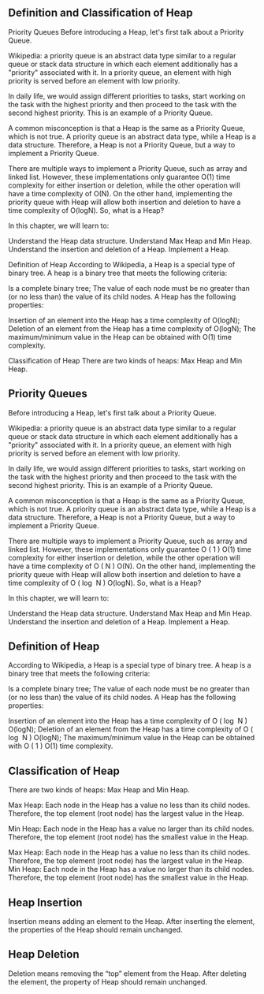 ## Definition and Classification of Heap

Priority Queues
Before introducing a Heap, let's first talk about a Priority Queue.

Wikipedia: a priority queue is an abstract data type similar to a regular queue or stack data structure in which each element additionally has a "priority" associated with it. In a priority queue, an element with high priority is served before an element with low priority.

In daily life, we would assign different priorities to tasks, start working on the task with the highest priority and then proceed to the task with the second highest priority. This is an example of a Priority Queue.

A common misconception is that a Heap is the same as a Priority Queue, which is not true. A priority queue is an abstract data type, while a Heap is a data structure. Therefore, a Heap is not a Priority Queue, but a way to implement a Priority Queue.

There are multiple ways to implement a Priority Queue, such as array and linked list. However, these implementations only guarantee O(1) time complexity for either insertion or deletion, while the other operation will have a time complexity of O(N). On the other hand, implementing the priority queue with Heap will allow both insertion and deletion to have a time complexity of O(logN). So, what is a Heap?

In this chapter, we will learn to:

Understand the Heap data structure.
Understand Max Heap and Min Heap.
Understand the insertion and deletion of a Heap.
Implement a Heap.


Definition of Heap
According to Wikipedia, a Heap is a special type of binary tree. A heap is a binary tree that meets the following criteria:

Is a complete binary tree;
The value of each node must be no greater than (or no less than) the value of its child nodes.
A Heap has the following properties:

Insertion of an element into the Heap has a time complexity of O(logN);
Deletion of an element from the Heap has a time complexity of O(logN);
The maximum/minimum value in the Heap can be obtained with O(1) time complexity.

Classification of Heap
There are two kinds of heaps: Max Heap and Min Heap.

## Priority Queues

Before introducing a Heap, let's first talk about a Priority Queue.

Wikipedia: a priority queue is an abstract data type similar to a regular queue or stack data structure in which each element additionally has a "priority" associated with it. In a priority queue, an element with high priority is served before an element with low priority.

In daily life, we would assign different priorities to tasks, start working on the task with the highest priority and then proceed to the task with the second highest priority. This is an example of a Priority Queue.

A common misconception is that a Heap is the same as a Priority Queue, which is not true. A priority queue is an abstract data type, while a Heap is a data structure. Therefore, a Heap is not a Priority Queue, but a way to implement a Priority Queue.

There are multiple ways to implement a Priority Queue, such as array and linked list. However, these implementations only guarantee 
O
(
1
)
O(1) time complexity for either insertion or deletion, while the other operation will have a time complexity of 
O
(
N
)
O(N). On the other hand, implementing the priority queue with Heap will allow both insertion and deletion to have a time complexity of 
O
(
log
⁡
N
)
O(logN). So, what is a Heap?

In this chapter, we will learn to:

Understand the Heap data structure.
Understand Max Heap and Min Heap.
Understand the insertion and deletion of a Heap.
Implement a Heap.

## Definition of Heap

According to Wikipedia, a Heap is a special type of binary tree. A heap is a binary tree that meets the following criteria:

Is a complete binary tree;
The value of each node must be no greater than (or no less than) the value of its child nodes.
A Heap has the following properties:

Insertion of an element into the Heap has a time complexity of 
O
(
log
⁡
N
)
O(logN);
Deletion of an element from the Heap has a time complexity of 
O
(
log
⁡
N
)
O(logN);
The maximum/minimum value in the Heap can be obtained with 
O
(
1
)
O(1) time complexity.

## Classification of Heap

There are two kinds of heaps: Max Heap and Min Heap.

Max Heap: Each node in the Heap has a value no less than its child nodes. Therefore, the top element (root node) has the largest value in the Heap.

Min Heap: Each node in the Heap has a value no larger than its child nodes. Therefore, the top element (root node) has the smallest value in the Heap.

Max Heap: Each node in the Heap has a value no less than its child nodes. Therefore, the top element (root node) has the largest value in the Heap.
Min Heap: Each node in the Heap has a value no larger than its child nodes. Therefore, the top element (root node) has the smallest value in the Heap.

##   Heap Insertion

Insertion means adding an element to the Heap. After inserting the element, the properties of the Heap should remain unchanged.

##  Heap Deletion

Deletion means removing the “top” element from the Heap. After deleting the element, the property of Heap should remain unchanged.
